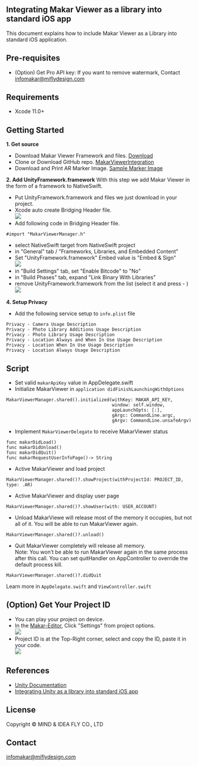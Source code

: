 ## Integrating Makar Viewer as a library into standard iOS app

This document explains how to include Makar Viewer as a Library into standard iOS application.

Pre-requisites
--------------
- (Option) Get Pro API key: If you want to remove watermark, Contact <infomakar@miflydesign.com>

Requirements
--------------
- Xcode 11.0+

Getting Started
--------------
**1. Get source**
- Download Makar Viewer Framework and files. [Download](https://makar-viewer-embed.s3-ap-northeast-1.amazonaws.com/MakarViewer_3_2_3_ios_1617184987.zip) 
- Clone or Download GitHub repo. [MakarViewerIntegration](https://github.com/vml933/MakarViewerIntegration.git)
- Download and Print AR Marker Image. [Sample Marker Image](https://makar-viewer-embed.s3-ap-northeast-1.amazonaws.com/ARSamplePoster.png)

**2. Add UnityFramework.framework**
With this step we add Makar Viewer in the form of a framework to NativeSwift.
- Put UnityFramework.framework and files we just download in your project.
- Xcode auto create Bridging Header file.
<br><img src="images/ios-Swift/createBridgingHeader.png">
- Add following code in Bridging Header file.
```
#import "MakarViewerManager.h"
```
- select NativeSwift target from NativeSwift project
- in "General" tab / "Frameworks, Libraries, and Embedded Content"
- Set "UnityFramework.framework" Embed value is "Embed & Sign"
  <br><img src="images/ios-Swift/addToEmbeddedContent.png">
- in "Build Settings" tab, set "Enable Bitcode" to "No"
- in "Build Phases" tab, expand "Link Binary With Libraries"
- remove UnityFramework.framework from the list (select it and press - )
  <br><img src="images/ios-Swift/removeLink.png">

**4. Setup Privacy**
- Add the following service setup to `info.plist` file
```
Privacy - Camera Usage Description
Privacy - Photo Library Additions Usage Description
Privacy - Photo Library Usage Description
Privacy - Location Always and When In Use Usage Description
Privacy - Location When In Use Usage Description
Privacy - Location Always Usage Description
```

Script
--------------
- Set valid `makarApiKey` value in AppDelegate.swift
- Initialize MakarViewer in `application didFinishLaunchingWithOptions`
```
MakarViewerManager.shared().initialized(withKey: MAKAR_API_KEY,
                                        window: self.window,
                                        appLaunchOpts: [:],
                                        gArgc: CommandLine.argc,
                                        gArgv: CommandLine.unsafeArgv)
```
- Implement `MakarViewerDelegate` to receive MakarViewer status
```
func makarDidLoad() 
func makarDidUnload()
func makarDidQuit()
func makarRequestUserInfoPage()-> String
```
- Active MakarViewer and load project
```
MakarViewerManager.shared()?.showProject(withProjectId: PROJECT_ID, type: .AR)
```
- Active MakarViewer and display user page
```
MakarViewerManager.shared()?.showUser(with: USER_ACCOUNT)
```
- Unload MakarViewe will release most of the memory it occupies, but not all of it. You will be able to run MakarViewer again.
```
MakarViewerManager.shared()?.unload()
```

- Quit MakarViewer completely will release all memory.<br>
Note: You won’t be able to run MakarViewer again in the same process after this call. You can set quitHandler on AppController to override the default process kill.
```
MakarViewerManager.shared()?.didQuit
```
Learn more in `AppDelegate.swift` and `ViewController.swift`

(Option) Get Your Project ID
-------
- You can play your project on device.
- In the [Makar-Editor](https://www.makerar.com/en/download), Click "Settings" from project options.
  <br><img src="images/getProjectIdStep1.png">
- Project ID is at the Top-Right corner, select and copy the ID, paste it in your code.
  <br><img src="images/getProjectIdStep2.png">

References
-------
- [Unity Documentation](https://docs.unity3d.com/Manual/UnityasaLibrary-iOS.html)
- [Integrating Unity as a library into standard iOS app](https://github.com/Unity-Technologies/uaal-example)

License
-------
Copyright © MIND & IDEA FLY CO., LTD

Contact
-------
<infomakar@miflydesign.com>
